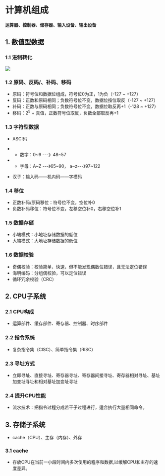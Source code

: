 # 计算机组成

**运算器、控制器、储存器、输入设备、输出设备**

## 1. 数值型数据

### 1.1 进制转化

![](https://i.loli.net/2020/09/07/tNfJdPnOzUhwS4b.png)

### 1.2 原码、反码/、补码、移码

+ 原码：符号位和数据位组成，符号位0为正，1为负（-127 ~ +127）
+ 反码：正数和原码相同；负数符号位不变，数据位按位取反（-127 ~ +127）
+ 补码：正数与原码相同；负数符号位不变，数据位取反再+1（-128 ~ +127）
+ 移码：2<sup>5</sup> + 真值，正数符号位取反，负数全部取反再+1

### 1.3 字符型数据

+ ASCI码
+ - 数字：0~9 ---》48~57
+ - 字母：A~Z ---》65~90， a~z---》97~122

+ 汉子：输入码——机内码——字模码

### 1.4 移位
+ 正数补码/原码移位：符号位不变，空位补0
+ 负数补码移位：符号位不变，左移空位补0，右移空位补1

### 1.5 数据存储

+ 小端模式：小地址存储数据的低位
+ 大端模式：大地址存储数据的低位

### 1.6 数据校验

+ 奇偶校验：校验简单，快速，但不能发现偶数位错误，且无法定位错误
+ 海明编码：分组偶校验，可以定位错误
+ 循环冗余校验（CRC）


## 2. CPU子系统

### 2.1 CPU构成

+ 运算部件、缓存部件、寄存器、控制器、时序部件

### 2.2 指令系统

+ 复杂指令集（CISC）、简单指令集（RISC）

### 2.3 寻址方式

+ 立即寻址、直接寻址、寄存器寻址、寄存器间接寻址、寄存器相对寻址、基址加变址寻址和相对基址加变址寻址

### 2.4 提升CPU性能

+ 流水技术：把指令过程分成若干子过程进行，适合执行大量相同命令。

## 3. 存储子系统

+ cache（CPU）、主存（内存）、外存

### 3.1 cache
+ 存放CPU在当前一小段时间内多次使用的程序和数据,以缓解CPU和主存的速度差异。
